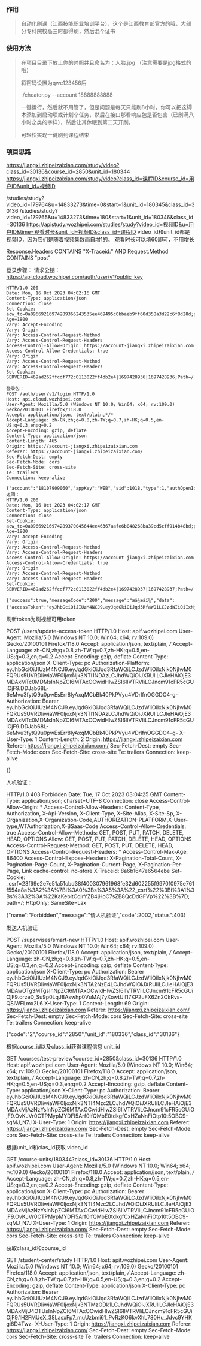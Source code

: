 ### 作用

>   自动化刷课（江西技能职业培训平台），这个是江西教育部官方的哦，大部分专科院校高三时都得刷，然后混个证书

### 使用方法

>   在项目目录下放上你的帅照并且命名为：人脸.jpg	（注意需要是jpg格式的哦）
>
>   将密码设置为qwe123456后
>
>   ./cheater.py --account 18888888888
>
>   一键运行，然后就不用管了，但是问题是每天只能刷8小时，你可以把这脚本添加到启动项或计划个任务，然后在接口那看响应包是否包含（已刷满八小时之类的字样），然后让其休眠到第二天开刷。
>
>   可轻松实现一键刷到课程结束

### 项目思路

https://jiangxi.zhipeizaixian.com/study/video?class_id=30136&course_id=2850&unit_id=180344
https://jiangxi.zhipeizaixian.com/study/video?class_id=课程ID&course_id=用户ID&unit_id=视频ID

/studies/study?video_id=179764&u=14833273&time=0&start=1&unit_id=180345&class_id=30136
/studies/study?video_id=179765&u=14833273&time=180&start=1&unit_id=180346&class_id=30136
https://apistudy.wozhipei.com/studies/study?video_id=视频ID&u=用户ID&time=观看时长&unit_id=视频ID&class_id=课程ID
video_id和unit_id都是视频ID，因为它们是随着视频集数而自增1的。
观看时长可以填60即可，不用增长

Response.Headers CONTAINS "X-Traceid:" AND Request.Method CONTAINS "post"

登录步骤：
    请求公钥：
    https://api.cloud.wozhipei.com/auth/user/v1/public_key

    HTTP/1.0 200
    Date: Mon, 16 Oct 2023 04:02:16 GMT
    Content-Type: application/json
    Connection: close
    Set-Cookie: acw_tc=0a09669216974289366243535ee469495c0bbaeb9ff60d358a3d22c6f8d28d;path=/;HttpOnly;Max-Age=1800
    Vary: Accept-Encoding
    Vary: Origin
    Vary: Access-Control-Request-Method
    Vary: Access-Control-Request-Headers
    Access-Control-Allow-Origin: https://account-jiangxi.zhipeizaixian.com
    Access-Control-Allow-Credentials: true
    Vary: Origin
    Vary: Access-Control-Request-Method
    Vary: Access-Control-Request-Headers
    Set-Cookie: SERVERID=469ad262ffcdf772c0113022ff4db2e4|1697428936|1697428936;Path=/
    
    登录包：
    POST /auth/user/v1/login HTTP/1.0
    Host: api.cloud.wozhipei.com
    User-Agent: Mozilla/5.0 (Windows NT 10.0; Win64; x64; rv:109.0) Gecko/20100101 Firefox/118.0
    Accept: application/json, text/plain,*/*
    Accept-Language: zh-CN,zh;q=0.8,zh-TW;q=0.7,zh-HK;q=0.5,en-US;q=0.3,en;q=0.2
    Accept-Encoding: gzip, deflate
    Content-Type: application/json
    Content-Length: 465
    Origin: https://account-jiangxi.zhipeizaixian.com
    Referer: https://account-jiangxi.zhipeizaixian.com/
    Sec-Fetch-Dest: empty
    Sec-Fetch-Mode: cors
    Sec-Fetch-Site: cross-site
    Te: trailers
    Connection: keep-alive
    
    {"account":"18107909060","appKey":"WEB","sid":1018,"type":1,"authOpenId":"","authType":"","publicKey":"04401e0715604a4c50eac1fa9790087efd8715c5124ce03d1f41a40a247809eaedaffe091ee91d726388f9a8ba3571240c145296c82ef41d76a3c7c5acf08fd0f8","password":"8dbf36e8da9e09377bb5a396cdd8d506559628cb1d3b6728a084a9ebe13f2a4217038a7bcc640c7574766ab83af9a12579e1adfac6dfadd403884fa6c3313edb703074728307b41d170d0ceb9decd86156d4cb351e006b00d65544beb897cf450175c911e334e20ba709b695"}
    返回：
    HTTP/1.0 200
    Date: Mon, 16 Oct 2023 04:02:17 GMT
    Content-Type: application/json
    Connection: close
    Set-Cookie: acw_tc=0a09669216974289370045644ee46367aafe6b048268ba39cd5cff914b48bd;path=/;HttpOnly;Max-Age=1800
    Vary: Accept-Encoding
    Vary: Origin
    Vary: Access-Control-Request-Method
    Vary: Access-Control-Request-Headers
    Access-Control-Allow-Origin: https://account-jiangxi.zhipeizaixian.com
    Access-Control-Allow-Credentials: true
    Vary: Origin
    Vary: Access-Control-Request-Method
    Vary: Access-Control-Request-Headers
    Set-Cookie: SERVERID=469ad262ffcdf772c0113022ff4db2e4|1697428937|1697428937;Path=/
    
    {"success":true,"messageCode":"200","message":"æä½æåï¼","data":{"accessToken":"eyJhbGciOiJIUzM4NCJ9.eyJqdGkiOiJqd3RfaWQiLCJzdWIiOiIxNjk0NjIwM0FQRUs5UVRDIiwiaWF0IjoxNjk3NDI4OTM3LCJhdWQiOiJXRUIiLCJleHAiOjE3MDAwMjA5MzcsInNpZCI6MTAxOCwidHlwZSI6IlVTRVIiLCJncm91cFR5cGUiOjF9.3vk4oX7iRzCB3L0ZkcZHBgxl2B8RHnzvTdBUPqM7rMIFhrm_1s7LKlef6RKeU6mF","appKey":"WEB","userCode":"16946203APEK9QTC","sid":1018,"refreshToken":"","cloginB":false}}

刷新token为刷视频可用token


POST /users/update-access-token HTTP/1.0
Host: apif.wozhipei.com
User-Agent: Mozilla/5.0 (Windows NT 10.0; Win64; x64; rv:109.0) Gecko/20100101 Firefox/118.0
Accept: application/json, text/plain, */*
Accept-Language: zh-CN,zh;q=0.8,zh-TW;q=0.7,zh-HK;q=0.5,en-US;q=0.3,en;q=0.2
Accept-Encoding: gzip, deflate
Content-Type: application/json
X-Client-Type: pc
Authorization-Platform: eyJhbGciOiJIUzM4NCJ9.eyJqdGkiOiJqd3RfaWQiLCJzdWIiOiIxNjk0NjIwM0FQRUs5UVRDIiwiaWF0IjoxNjk3NTI1NDAzLCJhdWQiOiJXRUIiLCJleHAiOjE3MDAxMTc0MDMsInNpZCI6MTAxOCwidHlwZSI6IlVTRVIiLCJncm91cFR5cGUiOjF9.DDJab68L-6eMvu3fytQ9u0pwEsErr8IyAxqMCbBk40PkPVyu4VDrlfnOGGDO4-g-
Authorization: Bearer eyJhbGciOiJIUzM4NCJ9.eyJqdGkiOiJqd3RfaWQiLCJzdWIiOiIxNjk0NjIwM0FQRUs5UVRDIiwiaWF0IjoxNjk3NTI1NDAzLCJhdWQiOiJXRUIiLCJleHAiOjE3MDAxMTc0MDMsInNpZCI6MTAxOCwidHlwZSI6IlVTRVIiLCJncm91cFR5cGUiOjF9.DDJab68L-6eMvu3fytQ9u0pwEsErr8IyAxqMCbBk40PkPVyu4VDrlfnOGGDO4-g-
X-User-Type: 1
Content-Length: 2
Origin: https://jiangxi.zhipeizaixian.com
Referer: https://jiangxi.zhipeizaixian.com/
Sec-Fetch-Dest: empty
Sec-Fetch-Mode: cors
Sec-Fetch-Site: cross-site
Te: trailers
Connection: keep-alive

{}


人机验证：

HTTP/1.0 403 Forbidden
Date: Tue, 17 Oct 2023 03:04:25 GMT
Content-Type: application/json; charset=UTF-8
Connection: close
Access-Control-Allow-Origin: *
Access-Control-Allow-Headers: Content-Type, Authorization, X-Api-Version, X-Client-Type, X-Site-Alias, X-Site-Sp, X-Organization,X-Organization-Code,AUTHORIZATION-PLATFORM,X-User-type,WTAuthorization,X-BSaas-Code
Access-Control-Allow-Credentials: true
Access-Control-Allow-Methods: GET, POST, PUT, PATCH, DELETE, HEAD, OPTIONS
Allow: GET, POST, PUT, PATCH, DELETE, HEAD, OPTIONS
Access-Control-Request-Method: GET, POST, PUT, DELETE, HEAD, OPTIONS
Access-Control-Request-Headers: *
Access-Control-Max-Age: 86400
Access-Control-Expose-Headers: X-Pagination-Total-Count, X-Pagination-Page-Count, X-Pagination-Current-Page, X-Pagination-Per-Page, Link
cache-control: no-store
X-Traceid: 8a6b1647e6564ebe
Set-Cookie: _csrf=23f69e2e7e51a51cbd38f400307961968fe32d602255f9970f0975e761f554a8a%3A2%3A%7Bi%3A0%3Bs%3A5%3A%22_csrf%22%3Bi%3A1%3Bs%3A32%3A%22KaKebltCqirYZB4jHoC7sZB8QcDdGFVp%22%3B%7D; path=/; HttpOnly; SameSite=Lax

{"name":"Forbidden","message":"请人机验证","code":2002,"status":403}

发送人机验证

POST /supervises/smart-new HTTP/1.0
Host: apif.wozhipei.com
User-Agent: Mozilla/5.0 (Windows NT 10.0; Win64; x64; rv:109.0) Gecko/20100101 Firefox/118.0
Accept: application/json, text/plain, */*
Accept-Language: zh-CN,zh;q=0.8,zh-TW;q=0.7,zh-HK;q=0.5,en-US;q=0.3,en;q=0.2
Accept-Encoding: gzip, deflate
Content-Type: application/json
X-Client-Type: pc
Authorization: Bearer eyJhbGciOiJIUzM4NCJ9.eyJqdGkiOiJqd3RfaWQiLCJzdWIiOiIxNjk0NjIwM0FQRUs5UVRDIiwiaWF0IjoxNjk3NTA2NzE4LCJhdWQiOiJXRUIiLCJleHAiOjE3MDAwOTg3MTgsInNpZCI6MTAxOCwidHlwZSI6IlVTRVIiLCJncm91cFR5cGUiOjF9.orzeD_Su9p0LqJ8Aswhp0VuMAj7yXowtUlI17KP2uFX6Zn2OkRvs-QSlWFLmx2L6
X-User-Type: 1
Content-Length: 69
Origin: https://jiangxi.zhipeizaixian.com
Referer: https://jiangxi.zhipeizaixian.com/
Sec-Fetch-Dest: empty
Sec-Fetch-Mode: cors
Sec-Fetch-Site: cross-site
Te: trailers
Connection: keep-alive

{"code":"2","course_id":"2850","unit_id":"180336","class_id":"30136"}


根据course_id以及class_id获得课程信息 unit_id

GET /courses/test-preview?course_id=2850&class_id=30136 HTTP/1.0
Host: apif.wozhipei.com
User-Agent: Mozilla/5.0 (Windows NT 10.0; Win64; x64; rv:109.0) Gecko/20100101 Firefox/118.0
Accept: application/json, text/plain, */*
Accept-Language: zh-CN,zh;q=0.8,zh-TW;q=0.7,zh-HK;q=0.5,en-US;q=0.3,en;q=0.2
Accept-Encoding: gzip, deflate
Content-Type: application/json
X-Client-Type: pc
Authorization: Bearer eyJhbGciOiJIUzM4NCJ9.eyJqdGkiOiJqd3RfaWQiLCJzdWIiOiIxNjk0NjIwM0FQRUs5UVRDIiwiaWF0IjoxNjk3NTI4Mzc2LCJhdWQiOiJXRUIiLCJleHAiOjE3MDAxMjAzNzYsInNpZCI6MTAxOCwidHlwZSI6IlVTRVIiLCJncm91cFR5cGUiOjF9.OvKJVr0CTPMypMYDFI5Arf0IfQMbE0tdkgfCxHZaNnFiOtp10t5OBC9-sqMJ_N7J
X-User-Type: 1
Origin: https://jiangxi.zhipeizaixian.com
Referer: https://jiangxi.zhipeizaixian.com/
Sec-Fetch-Dest: empty
Sec-Fetch-Mode: cors
Sec-Fetch-Site: cross-site
Te: trailers
Connection: keep-alive


根据unit_id和clas_id获取 video_id

GET /course-units/180344?class_id=30136 HTTP/1.0
Host: apif.wozhipei.com
User-Agent: Mozilla/5.0 (Windows NT 10.0; Win64; x64; rv:109.0) Gecko/20100101 Firefox/118.0
Accept: application/json, text/plain, */*
Accept-Language: zh-CN,zh;q=0.8,zh-TW;q=0.7,zh-HK;q=0.5,en-US;q=0.3,en;q=0.2
Accept-Encoding: gzip, deflate
Content-Type: application/json
X-Client-Type: pc
Authorization: Bearer eyJhbGciOiJIUzM4NCJ9.eyJqdGkiOiJqd3RfaWQiLCJzdWIiOiIxNjk0NjIwM0FQRUs5UVRDIiwiaWF0IjoxNjk3NTI4Mzc2LCJhdWQiOiJXRUIiLCJleHAiOjE3MDAxMjAzNzYsInNpZCI6MTAxOCwidHlwZSI6IlVTRVIiLCJncm91cFR5cGUiOjF9.OvKJVr0CTPMypMYDFI5Arf0IfQMbE0tdkgfCxHZaNnFiOtp10t5OBC9-sqMJ_N7J
X-User-Type: 1
Origin: https://jiangxi.zhipeizaixian.com
Referer: https://jiangxi.zhipeizaixian.com/
Sec-Fetch-Dest: empty
Sec-Fetch-Mode: cors
Sec-Fetch-Site: cross-site
Te: trailers
Connection: keep-alive


获取class_id和course_id


GET /student-center/study HTTP/1.0
Host: apif.wozhipei.com
User-Agent: Mozilla/5.0 (Windows NT 10.0; Win64; x64; rv:109.0) Gecko/20100101 Firefox/118.0
Accept: application/json, text/plain, */*
Accept-Language: zh-CN,zh;q=0.8,zh-TW;q=0.7,zh-HK;q=0.5,en-US;q=0.3,en;q=0.2
Accept-Encoding: gzip, deflate
Content-Type: application/json
X-Client-Type: pc
Authorization: Bearer eyJhbGciOiJIUzM4NCJ9.eyJqdGkiOiJqd3RfaWQiLCJzdWIiOiIxNjk0NjIwM0FQRUs5UVRDIiwiaWF0IjoxNjk3NTMzODk1LCJhdWQiOiJXRUIiLCJleHAiOjE3MDAxMjU4OTUsInNpZCI6MTAxOCwidHlwZSI6IlVTRVIiLCJncm91cFR5cGUiOjF9.1H2FMUeX_38LasxFp7_muUzbmi61_PvRzKO6kvXhL780Hu_Jdvc9YHKgi6D4Twz-
X-User-Type: 1
Origin: https://jiangxi.zhipeizaixian.com
Referer: https://jiangxi.zhipeizaixian.com/
Sec-Fetch-Dest: empty
Sec-Fetch-Mode: cors
Sec-Fetch-Site: cross-site
Te: trailers
Connection: keep-alive
